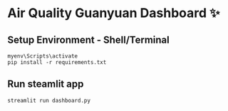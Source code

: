 # Air Quality Guanyuan Dashboard ✨
## Setup Environment - Shell/Terminal
```
myenv\Scripts\activate 
pip install -r requirements.txt
```

## Run steamlit app
```
streamlit run dashboard.py
```
